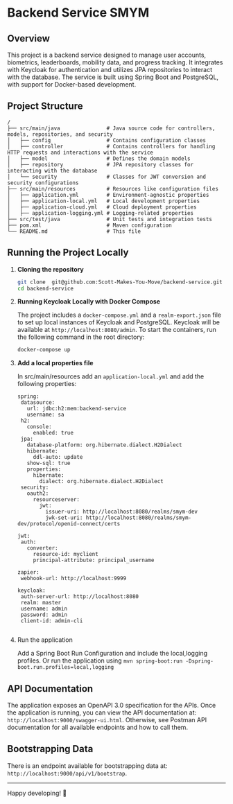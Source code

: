 # Backend Service SMYM

## Overview

This project is a backend service designed to manage user accounts, biometrics, leaderboards, mobility data, and progress tracking. It integrates with Keycloak for authentication and utilizes JPA repositories to interact with the database. The service is built using Spring Boot and PostgreSQL, with support for Docker-based development.

## Project Structure
```
/
├── src/main/java               # Java source code for controllers, models, repositories, and security
│   ├── config                  # Contains configuration classes
│   ├── controller              # Contains controllers for handling HTTP requests and interactions with the service
│   ├── model                   # Defines the domain models
│   ├── repository              # JPA repository classes for interacting with the database
│   └── security                # Classes for JWT conversion and security configurations
├── src/main/resources          # Resources like configuration files
│   ├── application.yml         # Environment-agnostic properties
│   ├── application-local.yml   # Local development properties
│   ├── application-cloud.yml   # Cloud deployment properties
│   ├── application-logging.yml # Logging-related properties
├── src/test/java               # Unit tests and integration tests
├── pom.xml                     # Maven configuration
└── README.md                   # This file
```

## Running the Project Locally

1. **Cloning the repository**
    ```bash
    git clone  git@github.com:Scott-Makes-You-Move/backend-service.git
    cd backend-service
    ```

2. **Running Keycloak Locally with Docker Compose**
    
    The project includes a `docker-compose.yml` and a `realm-export.json` file to set up local instances of Keycloak and PostgreSQL. Keycloak will be available at `http://localhost:8080/admin`. To start the containers, run the following command in the root directory:
    ```bash
    docker-compose up
    ````
3. **Add a local properties file**

    In src/main/resources add an `application-local.yml` and add the following properties:
    ```
   spring:
     datasource:
       url: jdbc:h2:mem:backend-service
       username: sa
     h2:
       console:
         enabled: true
     jpa:
       database-platform: org.hibernate.dialect.H2Dialect
       hibernate:
         ddl-auto: update
       show-sql: true
       properties:
         hibernate:
           dialect: org.hibernate.dialect.H2Dialect
     security:
       oauth2:
         resourceserver:
           jwt:
             issuer-uri: http://localhost:8080/realms/smym-dev
             jwk-set-uri: http://localhost:8080/realms/smym-dev/protocol/openid-connect/certs

   jwt:
     auth:
       converter:
         resource-id: myclient
         principal-attribute: principal_username
   
   zapier:
     webhook-url: http://localhost:9999

   keycloak:
     auth-server-url: http://localhost:8080
     realm: master
     username: admin
     password: admin
     client-id: admin-cli


4. Run the application

    Add a Spring Boot Run Configuration and include the local,logging profiles. Or run the application using `mvn spring-boot:run -Dspring-boot.run.profiles=local,logging`

## API Documentation
The application exposes an OpenAPI 3.0 specification for the APIs. Once the application is running, you can view the API documentation at: `http://localhost:9000/swagger-ui.html`. Otherwise, see Postman API documentation for all available endpoints and how to call them. 

## Bootstrapping Data
There is an endpoint available for bootstrapping data at: `http://localhost:9000/api/v1/bootstrap`.

---
Happy developing! 🚀
